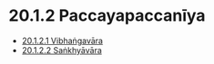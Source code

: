 # 20.1.2 Paccayapaccanīya

* [20.1.2.1 Vibhaṅgavāra](20.1.2/20.1.2.1.md)
* [20.1.2.2 Saṅkhyāvāra](20.1.2/20.1.2.2.md)
